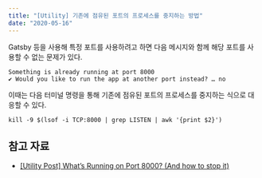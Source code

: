 ```yaml
---
title: "[Utility] 기존에 점유된 포트의 프로세스를 중지하는 방법"
date: "2020-05-16"
---
```


Gatsby 등을 사용해 특정 포트를 사용하려고 하면 다음 메시지와 함께 해당 포트를 사용할 수 없는 문제가 있다.

```
Something is already running at port 8000
✔ Would you like to run the app at another port instead? … no
```

이때는 다음 터미널 명령을 통해 기존에 점유된 포트의 프로세스를 중지하는 식으로 대응할 수 있다.

```
kill -9 $(lsof -i TCP:8000 | grep LISTEN | awk '{print $2}')
```

## 참고 자료

- [[Utility Post] What’s Running on Port 8000? (And how to stop it)](https://medium.com/@valgaze/utility-post-whats-running-on-port-8000-and-how-to-stop-it-2ed771fbb422)
